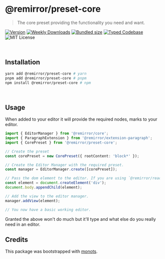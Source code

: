 # @remirror/preset-core

> The core preset providing the functionality you need and want.

[![Version][version]][npm] [![Weekly Downloads][downloads-badge]][npm]
[![Bundled size][size-badge]][size] [![Typed Codebase][typescript]](./src/index.ts)
![MIT License][license]

[version]: https://flat.badgen.net/npm/v/@remirror/preset-core
[npm]: https://npmjs.com/package/@remirror/preset-core
[license]: https://flat.badgen.net/badge/license/MIT/purple
[size]: https://bundlephobia.com/result?p=@remirror/preset-core
[size-badge]: https://flat.badgen.net/bundlephobia/minzip/@remirror/preset-core
[typescript]: https://flat.badgen.net/badge/icon/TypeScript?icon=typescript&label
[downloads-badge]: https://badgen.net/npm/dw/@remirror/preset-core/red?icon=npm

<br />

## Installation

```bash
yarn add @remirror/preset-core # yarn
pnpm add @remirror/preset-core # pnpm
npm install @remirror/preset-core # npm
```

<br />

## Usage

When added to your editor it will provide the required nodes, marks to your editor.

```ts
import { EditorManager } from '@remirror/core';
import { ParagraphExtension } from '@remirror/extension-paragraph';
import { CorePreset } from '@remirror/preset-core';

// Create the preset
const corePreset = new CorePreset({ rootContent: 'block*' });

// Create the Editor Manager with the required preset.
const manager = EditorManager.create([corePreset]);

// Pass the dom element to the editor. If you are using `@remirror/react` this is done for you.
const element = document.createElement('div');
document.body.appendChild(element);

// Add the view to the editor manager.
manager.addView(element);

// You now have a basic working editor.
```

Granted the above won't do much but it'll type and what else do you really need in an editor.

## Credits

This package was bootstrapped with [monots].

[monots]: https://github.com/monots/monots
